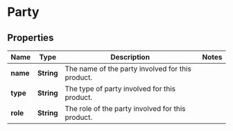 # Party

## Properties

 Name     | Type       | Description                                      | Notes 
----------|------------|--------------------------------------------------|-------
 **name** | **String** | The name of the party involved for this product. |
 **type** | **String** | The type of party involved for this product.     |
 **role** | **String** | The role of the party involved for this product. | 



